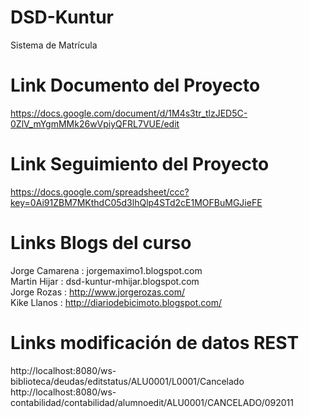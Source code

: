﻿DSD-Kuntur
==========

Sistema de Matrícula


Link Documento del Proyecto
=============================
https://docs.google.com/document/d/1M4s3tr_tlzJED5C-0ZlV_mYgmMMk26wVpiyQFRL7VUE/edit


Link Seguimiento del Proyecto
=============================
https://docs.google.com/spreadsheet/ccc?key=0Ai91ZBM7MKthdC05d3lhQlp4STd2cE1MOFBuMGJieFE


Links Blogs del curso
=============================

Jorge Camarena   :  jorgemaximo1.blogspot.com<br>
Martin Hijar     :  dsd-kuntur-mhijar.blogspot.com<br>
Jorge Rozas      :  http://www.jorgerozas.com/<br>
Kike Llanos      :  http://diariodebicimoto.blogspot.com/<br>



Links modificación de datos REST
=================================
http://localhost:8080/ws-biblioteca/deudas/editstatus/ALU0001/L0001/Cancelado
http://localhost:8080/ws-contabilidad/contabilidad/alumnoedit/ALU0001/CANCELADO/092011